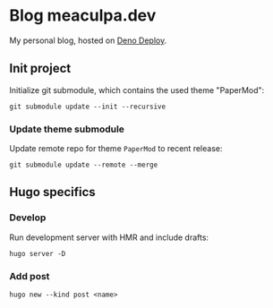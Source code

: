 # Blog meaculpa.dev

My personal blog, hosted on [Deno Deploy](https://deno.com).

## Init project

Initialize git submodule, which contains the used theme "PaperMod":

```
git submodule update --init --recursive
```

### Update theme submodule

Update remote repo for theme `PaperMod` to recent release:

```
git submodule update --remote --merge
```

## Hugo specifics

### Develop

Run development server with HMR and include drafts:

```
hugo server -D
```

### Add post

```
hugo new --kind post <name>
```
